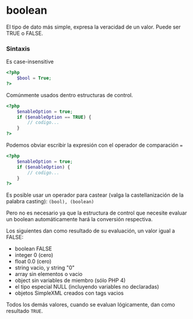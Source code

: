 # boolean

El tipo de dato más simple, expresa la veracidad de un valor. Puede ser TRUE o FALSE.

### Sintaxis
Es case-insensitive

```php
<?php
    $bool = True;
?>
```

Comúnmente usados dentro estructuras de control.

```php
<?php
    $enableOption = true;
    if ($enableOption == TRUE) {
        // codigo...
    }
?>
```

Podemos obviar escribir la expresión con el operador de comparación `=`

```php
<?php
    $enableOption = true;
    if ($enableOption) {
        // codigo...
    }
?>
```

Es posible usar un operador para castear (valga la castellanización de la palabra casting):
`(bool), (boolean)`

Pero no es necesario ya que la estructura de control que necesite evaluar un boolean automáticamente hará la conversión respectiva.

Los siguientes dan como resultado de su evaluación, un valor igual a FALSE:

- boolean FALSE
- integer 0 (cero)
- float 0.0 (cero)
- string vacio, y string "0"
- array sin elementos o vacio
- object sin variables de miembro (sólo PHP 4)
- el tipo especial NULL (incluyendo variables no declaradas)
- objetos SimpleXML creados con tags vacios

Todos los demás valores, cuando se evaluan lógicamente, dan como resultado `TRUE`.